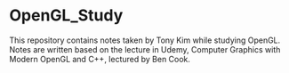 # OpenGL_Study
This repository contains notes taken by Tony Kim while studying OpenGL.
Notes are written based on the lecture in Udemy, Computer Graphics with Modern OpenGL and C++, lectured by Ben Cook.
